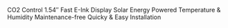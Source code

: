 CO2 Control
1.54″ Fast E-Ink Display
Solar Energy Powered
Temperature & Humidity
Maintenance-free
Quicky & Easy Installation
